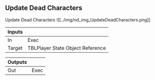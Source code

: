 ## Update Dead Characters
Update Dead Characters
![[../img/nd_img_UpdateDeadCharacters.png]]

|Inputs||
|--|--|
| In | Exec |
| Target | TBLPlayer State Object Reference |

|Outputs||
|--|--|
| Out | Exec |
